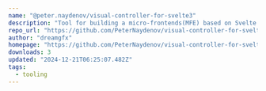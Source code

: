 ```yaml
---
name: "@peter.naydenov/visual-controller-for-svelte3"
description: "Tool for building a micro-frontends(MFE) based on Svelte component"
repo_url: "https://github.com/PeterNaydenov/visual-controller-for-svelte3"
author: "dreamgfx"
homepage: "https://github.com/PeterNaydenov/visual-controller-for-svelte3#readme"
downloads: 3
updated: "2024-12-21T06:25:07.482Z"
tags: 
  - tooling
---
```

